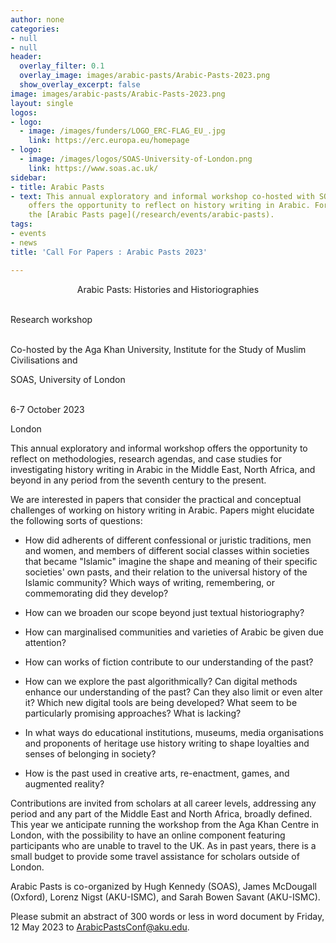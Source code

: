 ```yaml
---
author: none
categories:
- null
- null
header:
  overlay_filter: 0.1
  overlay_image: images/arabic-pasts/Arabic-Pasts-2023.png
  show_overlay_excerpt: false
image: images/arabic-pasts/Arabic-Pasts-2023.png
layout: single
logos:
- logo:
  - image: /images/funders/LOGO_ERC-FLAG_EU_.jpg
    link: https://erc.europa.eu/homepage
- logo:
  - image: /images/logos/SOAS-University-of-London.png
    link: https://www.soas.ac.uk/
sidebar:
- title: Arabic Pasts
- text: This annual exploratory and informal workshop co-hosted with SOAS University
    offers the opportunity to reflect on history writing in Arabic. For more, see
    the [Arabic Pasts page](/research/events/arabic-pasts).
tags:
- events
- news
title: 'Call For Papers : Arabic Pasts 2023'

---
```



<p style="text-align: center">Arabic Pasts: Histories and Historiographies<br><br>

Research workshop<br><br>

Co-hosted by the Aga Khan University, Institute for the Study of Muslim Civilisations and

SOAS, University of London<br><br>

6-7 October 2023<br>

London</p>

This annual exploratory and informal workshop offers the opportunity to reflect on methodologies, research agendas, and case studies for investigating history writing in Arabic in the Middle East, North Africa, and beyond in any period from the seventh century to the present.

We are interested in papers that consider the practical and conceptual challenges of working on history writing in Arabic. Papers might elucidate the following sorts of questions:

-   How did adherents of different confessional or juristic traditions, men and women, and members of different social classes within societies that became "Islamic" imagine the shape and meaning of their specific societies' own pasts, and their relation to the universal history of the Islamic community? Which ways of writing, remembering, or commemorating did they develop?

-   How can we broaden our scope beyond just textual historiography?

-   How can marginalised communities and varieties of Arabic be given due attention?

-   How can works of fiction contribute to our understanding of the past?

-   How can we explore the past algorithmically? Can digital methods enhance our understanding of the past? Can they also limit or even alter it? Which new digital tools are being developed? What seem to be particularly promising approaches? What is lacking?

-   In what ways do educational institutions, museums, media organisations and proponents of heritage use history writing to shape loyalties and senses of belonging in society?

-   How is the past used in creative arts, re-enactment, games, and augmented reality?

Contributions are invited from scholars at all career levels, addressing any period and any part of the Middle East and North Africa, broadly defined. This year we anticipate running the workshop from the Aga Khan Centre in London, with the possibility to have an online component featuring participants who are unable to travel to the UK. As in past years, there is a small budget to provide some travel assistance for scholars outside of London.

Arabic Pasts is co-organized by Hugh Kennedy (SOAS), James McDougall (Oxford), Lorenz Nigst (AKU-ISMC), and Sarah Bowen Savant (AKU-ISMC).

Please submit an abstract of 300 words or less in word document by Friday, 12 May 2023 to [ArabicPastsConf@aku.edu](mailto:ArabicPastsConf@aku.edu).
